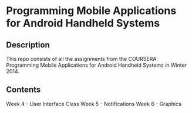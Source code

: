 # Programming Mobile Applications for Android Handheld Systems

## Description

This repo consists of all the assignments from the COURSERA: Programming Mobile Applications for Android Handheld Systems in Winter 2014.

## Contents

Week 4 - User Interface Class
Week 5 - Notifications
Week 6 - Graphics